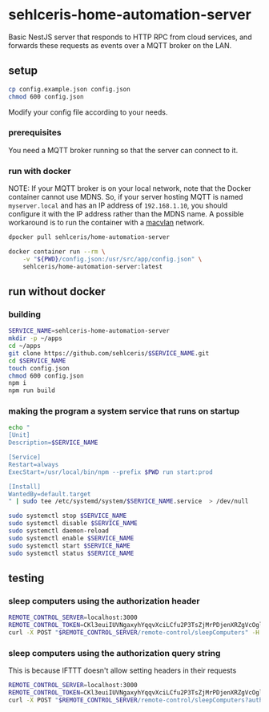 # sehlceris-home-automation-server

Basic NestJS server that responds to HTTP RPC from cloud services, and forwards these requests as events over a MQTT broker on the LAN.

## setup

```bash
cp config.example.json config.json
chmod 600 config.json
```

Modify your config file according to your needs.

### prerequisites

You need a MQTT broker running so that the server can connect to it.

### run with docker

NOTE: If your MQTT broker is on your local network, note that the Docker container cannot use MDNS.
So, if your server hosting MQTT is named `myserver.local` and has an IP address of `192.168.1.10`, you should configure it with the IP address rather than the MDNS name.
A possible workaround is to run the container with a [macvlan](https://docs.docker.com/network/macvlan/) network.

```bash
dpocker pull sehlceris/home-automation-server

docker container run --rm \
    -v "${PWD}/config.json:/usr/src/app/config.json" \
    sehlceris/home-automation-server:latest
```

## run without docker

### building

```bash
SERVICE_NAME=sehlceris-home-automation-server
mkdir -p ~/apps
cd ~/apps
git clone https://github.com/sehlceris/$SERVICE_NAME.git
cd $SERVICE_NAME
touch config.json
chmod 600 config.json
npm i
npm run build
```

### making the program a system service that runs on startup

```bash
echo "
[Unit]
Description=$SERVICE_NAME

[Service]
Restart=always
ExecStart=/usr/local/bin/npm --prefix $PWD run start:prod

[Install]
WantedBy=default.target
" | sudo tee /etc/systemd/system/$SERVICE_NAME.service  > /dev/null

sudo systemctl stop $SERVICE_NAME
sudo systemctl disable $SERVICE_NAME
sudo systemctl daemon-reload
sudo systemctl enable $SERVICE_NAME
sudo systemctl start $SERVICE_NAME
sudo systemctl status $SERVICE_NAME
```

## testing

### sleep computers using the authorization header

```bash
REMOTE_CONTROL_SERVER=localhost:3000
REMOTE_CONTROL_TOKEN=CKl3euiIUVNgaxyhYqqvXciLCfu2P3TsZjMrPDjenXRZgVcOglA9BpuI0OlGZJ4wFRy8KtqzihzRrQNeslSHTA
curl -X POST "$REMOTE_CONTROL_SERVER/remote-control/sleepComputers" -H "Authorization: Bearer $REMOTE_CONTROL_TOKEN"
```

### sleep computers using the authorization query string

This is because IFTTT doesn't allow setting headers in their requests

```bash
REMOTE_CONTROL_SERVER=localhost:3000
REMOTE_CONTROL_TOKEN=CKl3euiIUVNgaxyhYqqvXciLCfu2P3TsZjMrPDjenXRZgVcOglA9BpuI0OlGZJ4wFRy8KtqzihzRrQNeslSHTA
curl -X POST "$REMOTE_CONTROL_SERVER/remote-control/sleepComputers?authorization=$REMOTE_CONTROL_TOKEN"
```
